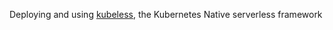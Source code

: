 Deploying and using [kubeless](https://github.com/kubeless), the Kubernetes Native serverless framework
